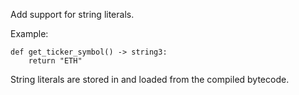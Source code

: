 Add support for string literals.

Example:

```
def get_ticker_symbol() -> string3:
    return "ETH"
```

String literals are stored in and loaded from the compiled bytecode.


